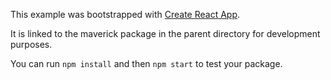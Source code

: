 This example was bootstrapped with [Create React App](https://github.com/facebook/create-react-app).

It is linked to the maverick package in the parent directory for development purposes.

You can run `npm install` and then `npm start` to test your package.
